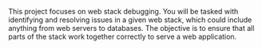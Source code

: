  This project focuses on web stack debugging. You will be tasked with identifying and resolving issues in a given web stack, which could include anything from web servers to databases. The objective is to ensure that all parts of the stack work together correctly to serve a web application. 
